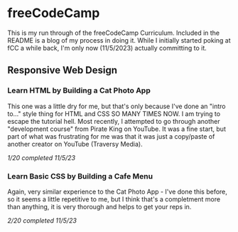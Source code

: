 # freeCodeCamp
This is my run through of the freeCodeCamp Curriculum. Included in the README is a blog of my process in doing it. While I initially started poking at fCC a while back, I'm only now (11/5/2023) actually committing to it.

## Responsive Web Design

### Learn HTML by Building a Cat Photo App
This one was a little dry for me, but that's only because I've done an "intro to..." style thing for HTML and CSS SO MANY TIMES NOW. I am trying to escape the tutorial hell. Most recently, I attempted to go through another "development course" from Pirate King on YouTube. It was a fine start, but part of what was frustrating for me was that it was just a copy/paste of another creator on YouTube (Traversy Media).

*1/20 completed 11/5/23*


### Learn Basic CSS by Building a Cafe Menu
Again, very similar experience to the Cat Photo App - I've done this before, so it seems a little repetitive to me, but I think that's a completment more than anything, it is very thorough and helps to get your reps in.

*2/20 completed 11/5/23*
